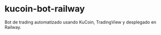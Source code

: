 # kucoin-bot-railway
Bot de trading automatizado usando KuCoin, TradingView y desplegado en Railway.
